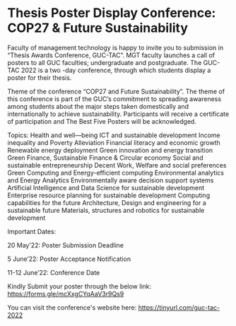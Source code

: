 # Thesis Poster Display Conference: COP27 & Future Sustainability 

Faculty of management technology is happy to invite you to submission in
“Thesis Awards Conference, GUC-TAC”. MGT faculty launches a call of posters
to all GUC faculties; undergraduate and postgraduate.
The GUC-TAC 2022 is a two -day conference, through which students display a
poster for their thesis.

Theme of the conference “COP27 and Future Sustainability”.
The theme of this conference is part of the GUC’s commitment to spreading
awareness among students about the major steps taken domestically and
internationally to achieve sustainability.
Participants will receive a certificate of participation and The Best Five Posters
will be acknowledged.

Topics:
Health and well—being
ICT and sustainable development
Income inequality and Poverty Alleviation
Financial literacy and economic growth
Renewable energy deployment
Green innovation and energy transition
Green Finance, Sustainable Finance & Circular economy
Social and sustainable entrepreneurship
Decent Work, Welfare and social preferences
Green Computing and Energy-efficient computing
Environmental analytics and Energy Analytics
Environmentally aware decision support systems
Artificial Intelligence and Data Science for sustainable development
Enterprise resource planning for sustainable development
Computing capabilities for the future
Architecture, Design and engineering for a sustainable future
Materials, structures and robotics for sustainable development


Important Dates:

20 May’22: Poster Submission Deadline

5 June’22: Poster Acceptance Notification

11-12 June’22: Conference Date

Kindly Submit your poster through the below link:
https://forms.gle/mcXxgCYqAaV3r9Qs9

You can visit the conference's website here: https://tinyurl.com/guc-tac-2022
